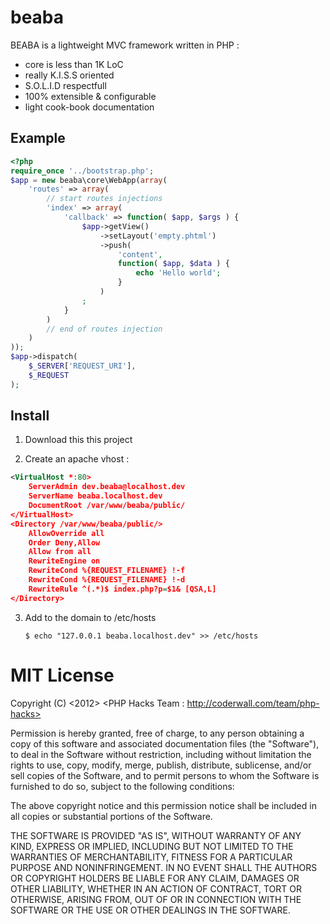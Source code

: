 # beaba


BEABA is a lightweight MVC framework written in PHP :

- core is less than 1K LoC
- really K.I.S.S oriented
- S.O.L.I.D respectfull  
- 100% extensible & configurable
- light cook-book documentation

## Example

```php
<?php
require_once '../bootstrap.php'; 
$app = new beaba\core\WebApp(array(
    'routes' => array(
        // start routes injections
        'index' => array(
            'callback' => function( $app, $args ) {
                $app->getView()
                    ->setLayout('empty.phtml')
                    ->push(
                        'content',
                        function( $app, $data ) {
                            echo 'Hello world';
                        }
                    )
                ;    
            }
        )
        // end of routes injection
    )
));
$app->dispatch(
	$_SERVER['REQUEST_URI'],
	$_REQUEST
);
```

## Install

1. Download this this project

2. Create an apache vhost :
```xml
<VirtualHost *:80>
    ServerAdmin dev.beaba@localhost.dev
    ServerName beaba.localhost.dev
    DocumentRoot /var/www/beaba/public/
</VirtualHost>
<Directory /var/www/beaba/public/>
    AllowOverride all
    Order Deny,Allow
    Allow from all  
    RewriteEngine on
    RewriteCond %{REQUEST_FILENAME} !-f
    RewriteCond %{REQUEST_FILENAME} !-d
    RewriteRule ^(.*)$ index.php?p=$1& [QSA,L]         
</Directory>
```

3. Add to the domain to /etc/hosts

    `$ echo "127.0.0.1 beaba.localhost.dev" >> /etc/hosts`

# MIT License

Copyright (C) <2012> <PHP Hacks Team : http://coderwall.com/team/php-hacks>

Permission is hereby granted, free of charge, to any person obtaining a copy of 
this software and associated documentation files (the "Software"), to deal in 
the Software without restriction, including without limitation the rights to 
use, copy, modify, merge, publish, distribute, sublicense, and/or sell copies of
 the Software, and to permit persons to whom the Software is furnished to do so, 
subject to the following conditions:

The above copyright notice and this permission notice shall be included in all 
copies or substantial portions of the Software.

THE SOFTWARE IS PROVIDED "AS IS", WITHOUT WARRANTY OF ANY KIND, EXPRESS OR 
IMPLIED, INCLUDING BUT NOT LIMITED TO THE WARRANTIES OF MERCHANTABILITY, FITNESS 
FOR A PARTICULAR PURPOSE AND NONINFRINGEMENT. IN NO EVENT SHALL THE AUTHORS OR 
COPYRIGHT HOLDERS BE LIABLE FOR ANY CLAIM, DAMAGES OR OTHER LIABILITY, WHETHER 
IN AN ACTION OF CONTRACT, TORT OR OTHERWISE, ARISING FROM, OUT OF OR IN 
CONNECTION WITH THE SOFTWARE OR THE USE OR OTHER DEALINGS IN THE SOFTWARE.